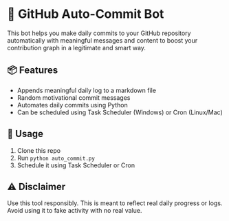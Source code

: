 # 🤖 GitHub Auto-Commit Bot

This bot helps you make daily commits to your GitHub repository automatically with meaningful messages and content to boost your contribution graph in a legitimate and smart way.

## 📦 Features
- Appends meaningful daily log to a markdown file
- Random motivational commit messages
- Automates daily commits using Python
- Can be scheduled using Task Scheduler (Windows) or Cron (Linux/Mac)

## 🚀 Usage

1. Clone this repo
2. Run `python auto_commit.py`
3. Schedule it using Task Scheduler or Cron

## ⚠️ Disclaimer
Use this tool responsibly. This is meant to reflect real daily progress or logs. Avoid using it to fake activity with no real value.

